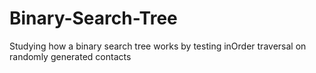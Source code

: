 # Binary-Search-Tree
Studying how a binary search tree works by testing inOrder traversal on randomly generated contacts
